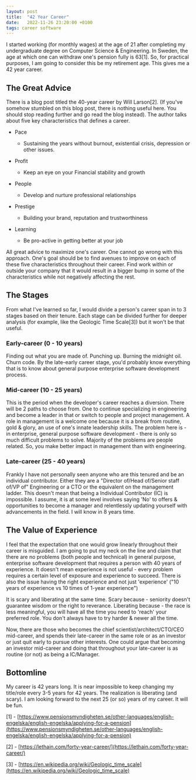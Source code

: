 ```yaml
---
layout: post
title:  "42 Year Career"
date:   2022-11-26 23:20:00 +0100
tags: career software
---
```

I started working (for monthly wages) at the age of 21 after completing my undergraduate degree on Computer Science & Engineering. In Sweden, the age at which one can withdraw one's pension fully is 63[1]. So, for practical purposes, I am going to consider this be my retirement age. This gives me a 42 year career. 

## The Great Advice
There is a blog post titled the 40-year career by Will Larson[2]. (If you've somehow stumbled on this blog post, there is nothing useful here. You should stop reading further and go read the blog instead). The author talks about five key characteristics that defines a career.

- Pace
  - Sustaining the years without burnout, existential crisis, depression or other issues.

- Profit
  - Keep an eye on your Financial stability and growth

- People
  - Develop and nurture professional relationships

- Prestige
  - Building your brand, reputation and trustworthiness

- Learning
  - Be pro-active in getting better at your job

All great advice to maximize one's career. One cannot go wrong with this approach. One's goal should be to find avenues to improve on each of these five characteristics throughout their career. Find work within or outside your company that it would result in a bigger bump in some of the characteristics while not negatively affecting the rest.

## The Stages
From what I've learned so far, I would divide a person's career span in to 3 stages based on their tenure. Each stage can be divided further for deeper analysis (for example, like the Geologic Time Scale[3]) but it won't be that useful.

### Early-career (0 - 10 years)
Finding out what you are made of. Punching up. Burning the midnight oil. Churn code. By the late-early career stage, you'd probably know everything that is to know about general purpose enterprise software development process.

### Mid-career (10 - 25 years)
This is the period when the developer's career reaches a diversion. There will be 2 paths to choose from. One to continue specializing in engineering and become a leader in that or switch to people and project management. A role in management is a welcome one because it is a break from routine, gold & glory, an use of one's innate leadership skills. The problem here is - in enterprise, general purpose software development - there is only so much difficult problems to solve. Majority of the problems are people related. So, you make better impact in management than with engineering.

### Late-career (25 - 40 years)
Frankly I have not personally seen anyone who are this tenured and be an individual contributor. Either they are a "Director of/Head of/Senior staff of/VP of" Engineering or a CTO or the equivalent on the management ladder. This doesn't mean that being a Individual Contributor (IC) is impossible. I assume, it is at some level involves saying 'No' to offers & opportunities to become a manager and relentlessly updating yourself with advancements in the field. I will know in 8 years time.

## The Value of Experience
I feel that the expectation that one would grow linearly throughout their career is misguided. I am going to put my neck on the line and claim that there are no problems (both people and technical) in general purpose, enterprise software development that requires a person with 40 years of experience. It doesn't mean experience is not useful - every problem requires a certain level of exposure and experience to succeed. There is also the issue having the right experience and not just 'experience' ("10 years of experience vs 10 times of 1-year experience")

It is scary and liberating at the same time. Scary because - seniority doesn't guarantee wisdom or the right to reverance. Liberating because - the race is less meaningful, you will have all the time you need to 'reach' your preferred role. You don't always have to try harder & newer all the time.

Now, there are those who becomes the chief scientist/architect/CTO/CEO mid-career, and spends their late-career in the same role or as an investor or just quit early to pursue other interests. One could argue that becoming an investor mid-career and doing that throughout your late-career is as routine (or not) as being a IC/Manager.

## Bottomline
My career is 42 years long. It is near impossible to keep changing my title/role every 3-5 years for 42 years. The realization is liberating (and scary). I am looking forward to the next 25 (or so) years of my career. It will be fun.

[1] - [https://www.pensionsmyndigheten.se/other-languages/english-engelska/english-engelska/applying-for-a-pension](https://www.pensionsmyndigheten.se/other-languages/english-engelska/english-engelska/applying-for-a-pension)

[2] - [https://lethain.com/forty-year-career/](https://lethain.com/forty-year-career/)

[3] - [https://en.wikipedia.org/wiki/Geologic_time_scale](https://en.wikipedia.org/wiki/Geologic_time_scale)